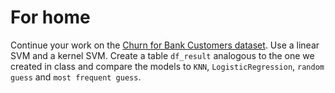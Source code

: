 # For home

Continue your work on the [Churn for Bank Customers dataset](https://www.kaggle.com/datasets/mathchi/churn-for-bank-customers/data). Use a linear SVM and a kernel SVM. Create a table `df_result` analogous to the one we created in class and compare the models to `KNN`, `LogisticRegression`, `random guess` and `most frequent guess`.
